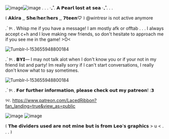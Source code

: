 ![image](https://github.com/OceansBlessing/OceansBlessing/assets/173688831/03af319e-09cd-41b8-b65f-7167134f69c1)![image](https://github.com/OceansBlessing/OceansBlessing/assets/173688831/66db6b5a-dd23-4912-866e-7fa01082d695)
. . . ‧₊˚. 𝗔 𝗣𝗲𝗮𝗿𝗹 𝗹𝗼𝘀𝘁 𝗮𝘁 𝘀𝗲𝗮 ‧₊˚. . .

  ꒰ 𝗔𝗸𝗶𝗿𝗮 ,, 𝗦𝗵𝗲/𝗵𝗲𝗿/𝗵𝗲𝗿𝘀 ,, 𝟳𝘁𝗲𝗲𝗻♡ ꒱
@wintresr is not active anymore

 . ۫ ꣑ৎ   .  Whisp me if you have a message! I am mostly afk or offtab . . . I always accept c+h and I love making new friends, so don't hesitate to approach me if you see me in the game! >O<

![Tumblr-l-153655948800184](https://github.com/OceansBlessing/OceansBlessing/assets/173688831/e5e7e4f0-4c4a-4fdf-822d-e53c742314a0)


  . ۫ ꣑ৎ   .  𝗕𝗬𝗜— I may not talk alot when I don't know you or if your not in my friend list and party! Im really sorry if I can't start conversations, I really don't know what to say sometimes. 

 ![Tumblr-l-153655948800184](https://github.com/OceansBlessing/OceansBlessing/assets/173688831/e5e7e4f0-4c4a-4fdf-822d-e53c742314a0)


  . ۫ ꣑ৎ   .  𝗙𝗼𝗿 𝗳𝘂𝗿𝘁𝗵𝗲𝗿 𝗶𝗻𝗳𝗼𝗿𝗺𝗮𝘁𝗶𝗼𝗻, 𝗽𝗹𝗲𝗮𝘀𝗲 𝗰𝗵𝗲𝗰𝗸 𝗼𝘂𝘁 𝗺𝘆 𝗽𝗮𝘁𝗿𝗲𝗼𝗻! :𝟯 

୨୧. https://www.patreon.com/LacedRibbon?fan_landing=true&view_as=public

![image](https://github.com/OceansBlessing/OceansBlessing/assets/173688831/48c170d1-55d7-4e64-a479-9ff09d4a42e3)
![image](https://github.com/OceansBlessing/OceansBlessing/assets/173688831/9a1dfbf2-c11e-4b7b-8c10-cc59aa07337b)

꒰ 𝗧𝗵𝗲 𝗱𝗶𝘃𝗶𝗱𝗲𝗿𝘀 𝘂𝘀𝗲𝗱 𝗮𝗿𝗲 𝗻𝗼𝘁 𝗺𝗶𝗻𝗲 𝗯𝘂𝘁 𝗶𝘀 𝗳𝗿𝗼𝗺 𝗟𝗲𝗼'𝘀 𝗴𝗿𝗮𝗽𝗵𝗶𝗰𝘀 > u < . . . ꒱
